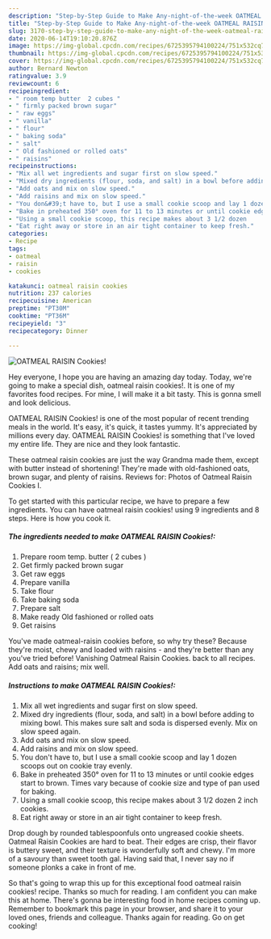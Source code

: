 ```yaml
---
description: "Step-by-Step Guide to Make Any-night-of-the-week OATMEAL RAISIN Cookies!"
title: "Step-by-Step Guide to Make Any-night-of-the-week OATMEAL RAISIN Cookies!"
slug: 3170-step-by-step-guide-to-make-any-night-of-the-week-oatmeal-raisin-cookies
date: 2020-06-14T19:10:20.876Z
image: https://img-global.cpcdn.com/recipes/6725395794100224/751x532cq70/oatmeal-raisin-cookies-recipe-main-photo.jpg
thumbnail: https://img-global.cpcdn.com/recipes/6725395794100224/751x532cq70/oatmeal-raisin-cookies-recipe-main-photo.jpg
cover: https://img-global.cpcdn.com/recipes/6725395794100224/751x532cq70/oatmeal-raisin-cookies-recipe-main-photo.jpg
author: Bernard Newton
ratingvalue: 3.9
reviewcount: 6
recipeingredient:
- " room temp butter  2 cubes "
- " firmly packed brown sugar"
- " raw eggs"
- " vanilla"
- " flour"
- " baking soda"
- " salt"
- " Old fashioned or rolled oats"
- " raisins"
recipeinstructions:
- "Mix all wet ingredients and sugar first on slow speed."
- "Mixed dry ingredients (flour, soda, and salt) in a bowl before adding to mixing bowl. This makes sure salt and soda is dispersed evenly. Mix on slow speed again."
- "Add oats and mix on slow speed."
- "Add raisins and mix on slow speed."
- "You don&#39;t have to, but I use a small cookie scoop and lay 1 dozen scoops out on cookie tray evenly."
- "Bake in preheated 350° oven for 11 to 13 minutes or until cookie edges start to brown. Times vary because of cookie size and type of pan used for baking."
- "Using a small cookie scoop, this recipe makes about 3 1/2 dozen      2 inch cookies."
- "Eat right away or store in an air tight container to keep fresh."
categories:
- Recipe
tags:
- oatmeal
- raisin
- cookies

katakunci: oatmeal raisin cookies 
nutrition: 237 calories
recipecuisine: American
preptime: "PT30M"
cooktime: "PT36M"
recipeyield: "3"
recipecategory: Dinner

---
```



![OATMEAL RAISIN Cookies!](https://img-global.cpcdn.com/recipes/6725395794100224/751x532cq70/oatmeal-raisin-cookies-recipe-main-photo.jpg)

Hey everyone, I hope you are having an amazing day today. Today, we're going to make a special dish, oatmeal raisin cookies!. It is one of my favorites food recipes. For mine, I will make it a bit tasty. This is gonna smell and look delicious.

OATMEAL RAISIN Cookies! is one of the most popular of recent trending meals in the world. It's easy, it's quick, it tastes yummy. It's appreciated by millions every day. OATMEAL RAISIN Cookies! is something that I've loved my entire life. They are nice and they look fantastic.

These oatmeal raisin cookies are just the way Grandma made them, except with butter instead of shortening! They&#39;re made with old-fashioned oats, brown sugar, and plenty of raisins. Reviews for: Photos of Oatmeal Raisin Cookies I.


To get started with this particular recipe, we have to prepare a few ingredients. You can have oatmeal raisin cookies! using 9 ingredients and 8 steps. Here is how you cook it.

<!--inarticleads1-->

##### The ingredients needed to make OATMEAL RAISIN Cookies!:

1. Prepare  room temp. butter ( 2 cubes )
1. Get  firmly packed brown sugar
1. Get  raw eggs
1. Prepare  vanilla
1. Take  flour
1. Take  baking soda
1. Prepare  salt
1. Make ready  Old fashioned or rolled oats
1. Get  raisins


You&#39;ve made oatmeal-raisin cookies before, so why try these? Because they&#39;re moist, chewy and loaded with raisins - and they&#39;re better than any you&#39;ve tried before! Vanishing Oatmeal Raisin Cookies. back to all recipes. Add oats and raisins; mix well. 

<!--inarticleads2-->

##### Instructions to make OATMEAL RAISIN Cookies!:

1. Mix all wet ingredients and sugar first on slow speed.
1. Mixed dry ingredients (flour, soda, and salt) in a bowl before adding to mixing bowl. This makes sure salt and soda is dispersed evenly. Mix on slow speed again.
1. Add oats and mix on slow speed.
1. Add raisins and mix on slow speed.
1. You don&#39;t have to, but I use a small cookie scoop and lay 1 dozen scoops out on cookie tray evenly.
1. Bake in preheated 350° oven for 11 to 13 minutes or until cookie edges start to brown. Times vary because of cookie size and type of pan used for baking.
1. Using a small cookie scoop, this recipe makes about 3 1/2 dozen      2 inch cookies.
1. Eat right away or store in an air tight container to keep fresh.


Drop dough by rounded tablespoonfuls onto ungreased cookie sheets. Oatmeal Raisin Cookies are hard to beat. Their edges are crisp, their flavor is buttery sweet, and their texture is wonderfully soft and chewy. I&#39;m more of a savoury than sweet tooth gal. Having said that, I never say no if someone plonks a cake in front of me. 

So that's going to wrap this up for this exceptional food oatmeal raisin cookies! recipe. Thanks so much for reading. I am confident you can make this at home. There's gonna be interesting food in home recipes coming up. Remember to bookmark this page in your browser, and share it to your loved ones, friends and colleague. Thanks again for reading. Go on get cooking!
